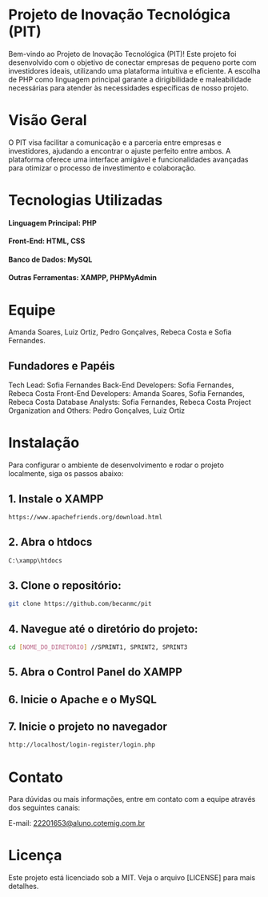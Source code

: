 # Projeto de Inovação Tecnológica (PIT)
Bem-vindo ao Projeto de Inovação Tecnológica (PIT)! Este projeto foi desenvolvido com o objetivo de conectar empresas de pequeno porte com investidores ideais, utilizando uma plataforma intuitiva e eficiente. A escolha de PHP como linguagem principal garante a dirigibilidade e maleabilidade necessárias para atender às necessidades específicas de nosso projeto.

# Visão Geral
O PIT visa facilitar a comunicação e a parceria entre empresas e investidores, ajudando a encontrar o ajuste perfeito entre ambos. A plataforma oferece uma interface amigável e funcionalidades avançadas para otimizar o processo de investimento e colaboração.

# Tecnologias Utilizadas
#### Linguagem Principal: PHP
#### Front-End: HTML, CSS
#### Banco de Dados: MySQL
#### Outras Ferramentas: XAMPP, PHPMyAdmin

# Equipe
Amanda Soares, Luiz Ortiz, Pedro Gonçalves, Rebeca Costa e Sofia Fernandes.
## Fundadores e Papéis
Tech Lead: Sofia Fernandes
Back-End Developers: Sofia Fernandes, Rebeca Costa
Front-End Developers: Amanda Soares, Sofia Fernandes, Rebeca Costa
Database Analysts: Sofia Fernandes, Rebeca Costa
Project Organization and Others: Pedro Gonçalves, Luiz Ortiz

# Instalação
Para configurar o ambiente de desenvolvimento e rodar o projeto localmente, siga os passos abaixo:

## 1. Instale o XAMPP

```bash
https://www.apachefriends.org/download.html
```

## 2. Abra o htdocs

```bash
C:\xampp\htdocs
```

## 3. Clone o repositório:

```bash
git clone https://github.com/becanmc/pit
```

## 4. Navegue até o diretório do projeto:

```bash
cd [NOME_DO_DIRETÓRIO] //SPRINT1, SPRINT2, SPRINT3
```

## 5. Abra o Control Panel do XAMPP

## 6. Inicie o Apache e o MySQL

## 7. Inicie o projeto no navegador

```bash
http://localhost/login-register/login.php
```

# Contato
Para dúvidas ou mais informações, entre em contato com a equipe através dos seguintes canais:

E-mail: 22201653@aluno.cotemig.com.br

# Licença
Este projeto está licenciado sob a MIT. Veja o arquivo [LICENSE] para mais detalhes.


